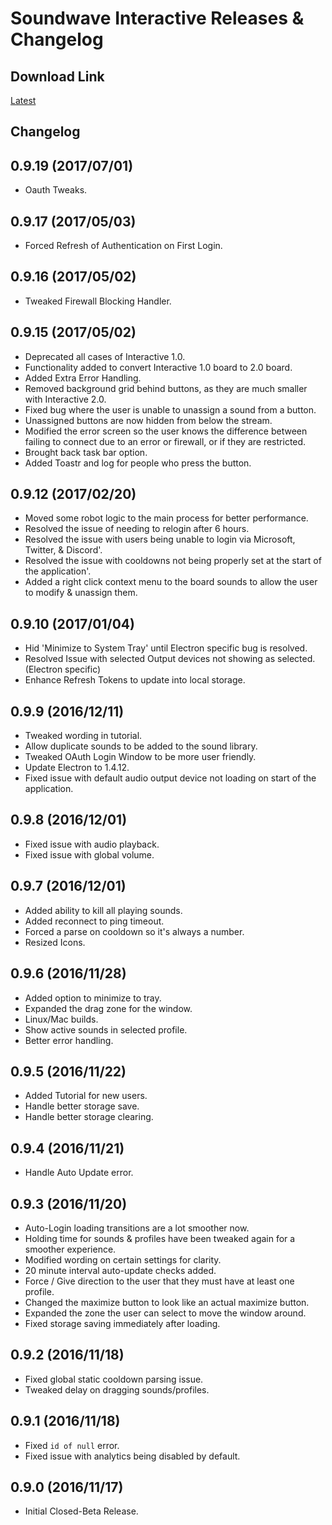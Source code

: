 # Soundwave Interactive Releases & Changelog

## Download Link

[Latest](https://github.com/DeekyJay/SoundwaveInteractive-releases/releases/latest)

## Changelog

## 0.9.19 (2017/07/01)
- Oauth Tweaks.

## 0.9.17 (2017/05/03)
- Forced Refresh of Authentication on First Login.

## 0.9.16 (2017/05/02)
- Tweaked Firewall Blocking Handler.

## 0.9.15 (2017/05/02)
- Deprecated all cases of Interactive 1.0.
- Functionality added to convert Interactive 1.0 board to 2.0 board.
- Added Extra Error Handling.
- Removed background grid behind buttons, as they are much smaller with Interactive 2.0.
- Fixed bug where the user is unable to unassign a sound from a button.
- Unassigned buttons are now hidden from below the stream.
- Modified the error screen so the user knows the difference between failing to connect due to an error or firewall, or if they are restricted.
- Brought back task bar option.
- Added Toastr and log for people who press the button.

## 0.9.12 (2017/02/20)
 - Moved some robot logic to the main process for better performance.
 - Resolved the issue of needing to relogin after 6 hours.
 - Resolved the issue with users being unable to login via Microsoft, Twitter, & Discord'.
 - Resolved the issue with cooldowns not being properly set at the start of the application'.
 - Added a right click context menu to the board sounds to allow the user to modify & unassign them.

## 0.9.10 (2017/01/04)
 - Hid 'Minimize to System Tray' until Electron specific bug is resolved.
 - Resolved Issue with selected Output devices not showing as selected. (Electron specific)
 - Enhance Refresh Tokens to update into local storage.

## 0.9.9 (2016/12/11)
 - Tweaked wording in tutorial.
 - Allow duplicate sounds to be added to the sound library.
 - Tweaked OAuth Login Window to be more user friendly.
 - Update Electron to 1.4.12.
 - Fixed issue with default audio output device not loading on start of the application.
 
## 0.9.8 (2016/12/01)
- Fixed issue with audio playback.
- Fixed issue with global volume.

## 0.9.7 (2016/12/01)
- Added ability to kill all playing sounds.
- Added reconnect to ping timeout.
- Forced a parse on cooldown so it's always a number.
- Resized Icons.

## 0.9.6 (2016/11/28)
 - Added option to minimize to tray.
 - Expanded the drag zone for the window.
 - Linux/Mac builds.
 - Show active sounds in selected profile.
 - Better error handling.
 
## 0.9.5 (2016/11/22)

 - Added Tutorial for new users.
 - Handle better storage save.
 - Handle better storage clearing.

## 0.9.4 (2016/11/21)

 - Handle Auto Update error.

## 0.9.3 (2016/11/20)

 - Auto-Login loading transitions are a lot smoother now.
 - Holding time for sounds & profiles have been tweaked again for a smoother experience.
 - Modified wording on certain settings for clarity.
 - 20 minute interval auto-update checks added.
 - Force / Give direction to the user that they must have at least one profile.
 - Changed the maximize button to look like an actual maximize button.
 - Expanded the zone the user can select to move the window around.
 - Fixed storage saving immediately after loading.
 
## 0.9.2 (2016/11/18)

 - Fixed global static cooldown parsing issue.
 - Tweaked delay on dragging sounds/profiles.

## 0.9.1 (2016/11/18)

 - Fixed `id of null` error.
 - Fixed issue with analytics being disabled by default.

## 0.9.0 (2016/11/17)

 - Initial Closed-Beta Release.
